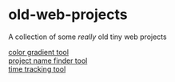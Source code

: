 # old-web-projects

A collection of some _really_ old tiny web projects

[color gradient tool](http://schmidtdominik.github.io/old-web-projects/color%20gradient)\
[project name finder tool](http://schmidtdominik.github.io/old-web-projects/project%20name%20finder)\
[time tracking tool](http://schmidtdominik.github.io/old-web-projects/time%20tracking)
